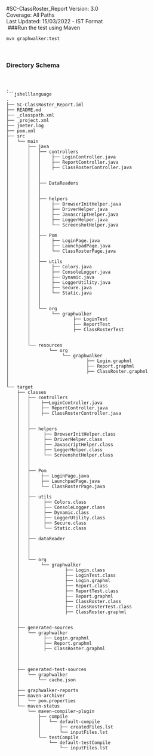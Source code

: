 #SC-ClassRoster_Report
Version: 3.0 <br />
Coverage: All Paths <br />
Last Updated: 15/03/2022 - IST Format <br />
​
###Run the test using Maven
​
```
mvn graphwalker:test
```
​
​
### Directory Schema
​
```jshelllanguage
.
```jshelllanguage
.
├── SC-ClassRoster_Report.iml
├── README.md
├── _classpath.xml
├── _project.xml
├── jmeter.log
├── pom.xml
├── src
│   └── main
│       ├── java
│       │   ├── controllers
│       │   │    ├── LoginController.java
│       │   │    ├── ReportController.java
│       │   │    ├── ClassRosterController.java
│       │   │    
│ 		│ 	│ 
│       │   ├── DataReaders
│		│	│   
│       │   │	     
│       │   ├── helpers
│       │   │    ├── BrowserInitHelper.java
│       │   │    ├── DriverHelper.java
│       │   │    ├── JavascriptHelper.java
│       │   │    ├── LoggerHelper.java
│       │   │    └── ScreenshotHelper.java
│       │   │     
│       │   ├── Pom
│		│	│    ├── LoginPage.java
│       │   │    ├── LaunchpadPage.java
│       │   │    └── ClassRosterPage.java
│       │   │  
│       │   ├── utils
│       │   │    ├── Colors.java
│       │   │    ├── ConsoleLogger.java
│       │   │    ├── Dynamic.java
│       │   │    ├── LoggerUtility.java
│       │   │    ├── Secure.java
│       │   │    └── Static.java
│       │   │   
│       │   │     
│       │   └── org
│       │        └── graphwalker
│       │                ├── LoginTest
│       │                ├── ReportTest
│       │                ├── ClassRosterTest
│       │                
│       │               
│       └── resources
│               └── org
│                    └── graphwalker
│                             ├── Login.graphml
│                             ├── Report.graphml
│                             ├── ClassRoster.graphml
│                           
│                            
└── target
    ├── classes
    │   ├── controllers
    │   │    ├──LoginController.java
    │   │    ├── ReportController.java
    │   │    ├── ClassRosterController.java
    │   │   
    │   │      
	│   ├── helpers
    │   │     ├── BrowserInitHelper.class
    │   │     ├── DriverHelper.class
    │   │     ├── JavascriptHelper.class
    │   │     ├── LoggerHelper.class
    │   │     └── ScreenshotHelper.class 
    │   │     
	│   │
	│   ├── Pom
    │	│    ├── LoginPage.java
    │   │    ├── LaunchpadPage.java
    │   │    └── ClassRosterPage.java
    │   │     
	│   ├── utils
    │   │     ├── Colors.class
    │   │     ├── ConsoleLogger.class
    │   │     ├── Dynamic.class
	│   │     ├── LoggerUtility.class
	│	│	  ├── Secure.class
    │   │     └── Static.class
	│   │
	│   ├── dataReader
    │   │        
	│   │       
    │   │
    │   └── org
	│	     └── graphwalker
	│                 ├── Login.class
	│	              ├── LoginTest.class
	│	              ├── Login.graphml
	│	              ├── Report.class
	│	              ├── ReportTest.class
	│	              ├── Report.graphml
    │                 ├── ClassRoster.class
	│	              ├── ClassRosterTest.class
	│	              ├── ClassRoster.graphml
	│               
	│                                 
    ├── generated-sources
    │   └── graphwalker
    │         ├── Login.graphml
    │         ├── Report.graphml
    │         ├── ClassRoster.graphml
    │      
    │       
    │           
    ├── generated-test-sources
    │   └── graphwalker
    │       └── cache.json
	│       
    ├── graphwalker-reports
	├── maven-archiver
	│   └── pom.properties
    └── maven-status
        └── maven-compiler-plugin
            ├── compile
            │   └── default-compile
            │       ├── createdFiles.lst
            │       └── inputFiles.lst
            └── testCompile
                └── default-testCompile
                    └── inputFiles.lst